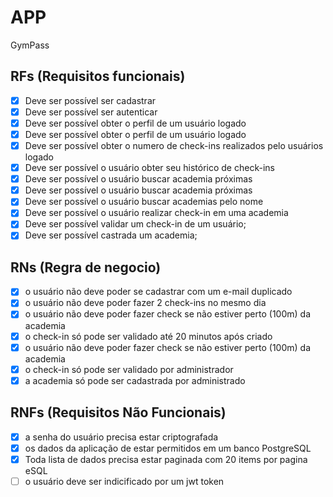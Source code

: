 # APP

GymPass

## RFs (Requisitos funcionais)

- [x] Deve ser possível ser cadastrar
- [x] Deve ser possível ser autenticar
- [x] Deve ser possível obter o perfil de um usuário logado
- [x] Deve ser possível obter o perfil de um usuário logado
- [x] Deve ser possível obter o numero de check-ins realizados pelo usuários logado
- [x] Deve ser possível o usuário obter seu histórico de check-ins
- [x] Deve ser possível o usuário buscar academia próximas
- [x] Deve ser possível o usuário buscar academia próximas
- [x] Deve ser possível o usuário buscar academias pelo nome
- [x] Deve ser possível o usuário realizar check-in em uma academia
- [x] Deve ser possível validar um check-in de um usuário;
- [x] Deve ser possível castrada um academia;

## RNs (Regra de negocio)

- [x] o usuário não deve poder se cadastrar com um e-mail duplicado
- [x] o usuário não deve poder fazer 2 check-ins no mesmo dia
- [x] o usuário não deve poder fazer check se não estiver perto (100m) da academia
- [x] o check-in só pode ser validado até 20 minutos após criado
- [x] o usuário não deve poder fazer check se não estiver perto (100m) da academia
- [x] o check-in só pode ser validado por administrador
- [x] a academia só pode ser cadastrada por administrado

## RNFs (Requisitos Não Funcionais)

- [x] a senha do usuário precisa estar criptografada
- [x] os dados da aplicação de estar permitidos em um banco PostgreSQL
- [x] Toda lista de dados precisa estar paginada com 20 items por pagina eSQL
- [ ] o usuário deve ser indicificado por um jwt token
